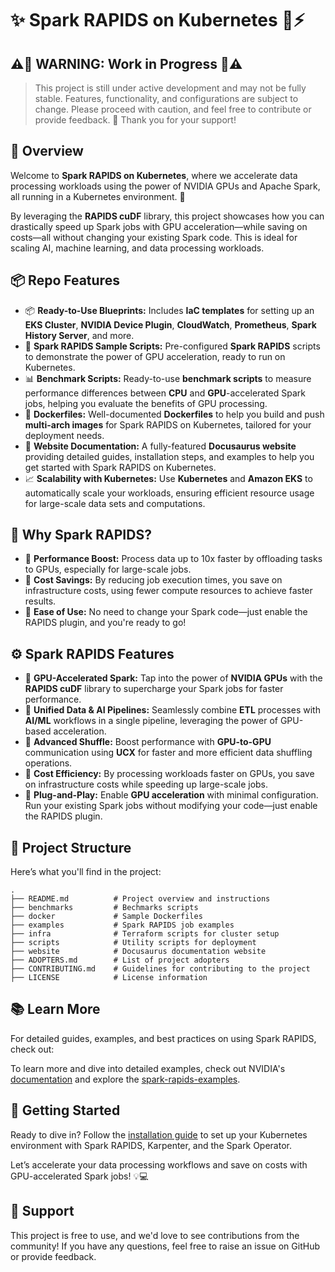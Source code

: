# ✨ Spark RAPIDS on Kubernetes 🚀⚡

## ⚠️🚧 WARNING: Work in Progress 🚧⚠️

>This project is still under active development and may not be fully stable. Features, functionality, and configurations are subject to change. Please proceed with caution, and feel free to contribute or provide feedback. 🙏 Thank you for your support!


## 🌟 Overview

Welcome to **Spark RAPIDS on Kubernetes**, where we accelerate data processing workloads using the power of NVIDIA GPUs and Apache Spark, all running in a Kubernetes environment. 🚀

By leveraging the **RAPIDS cuDF** library, this project showcases how you can drastically speed up Spark jobs with GPU acceleration—while saving on costs—all without changing your existing Spark code. This is ideal for scaling AI, machine learning, and data processing workloads.

## 📦 Repo Features

- 📦 **Ready-to-Use Blueprints:** Includes **IaC templates** for setting up an **EKS Cluster**, **NVIDIA Device Plugin**, **CloudWatch**, **Prometheus**, **Spark History Server**, and more.
- 📝 **Spark RAPIDS Sample Scripts:** Pre-configured **Spark RAPIDS** scripts to demonstrate the power of GPU acceleration, ready to run on Kubernetes.
- 📊 **Benchmark Scripts:** Ready-to-use **benchmark scripts** to measure performance differences between **CPU** and **GPU**-accelerated Spark jobs, helping you evaluate the benefits of GPU processing.
- 🐳 **Dockerfiles:** Well-documented **Dockerfiles** to help you build and push **multi-arch images** for Spark RAPIDS on Kubernetes, tailored for your deployment needs.
- 📑 **Website Documentation:** A fully-featured **Docusaurus website** providing detailed guides, installation steps, and examples to help you get started with Spark RAPIDS on Kubernetes.
- 📈 **Scalability with Kubernetes:** Use **Kubernetes** and **Amazon EKS** to automatically scale your workloads, ensuring efficient resource usage for large-scale data sets and computations.


## 💼 Why Spark RAPIDS?

 - 🚀 **Performance Boost:** Process data up to 10x faster by offloading tasks to GPUs, especially for large-scale jobs.
 - 💸 **Cost Savings:** By reducing job execution times, you save on infrastructure costs, using fewer compute resources to achieve faster results.
 - 🔧 **Ease of Use:** No need to change your Spark code—just enable the RAPIDS plugin, and you're ready to go!

## ⚙️ Spark RAPIDS Features

- 💪 **GPU-Accelerated Spark:** Tap into the power of **NVIDIA GPUs** with the **RAPIDS cuDF** library to supercharge your Spark jobs for faster performance.
- 🔗 **Unified Data & AI Pipelines:** Seamlessly combine **ETL** processes with **AI/ML** workflows in a single pipeline, leveraging the power of GPU-based acceleration.
- 🔄 **Advanced Shuffle:** Boost performance with **GPU-to-GPU** communication using **UCX** for faster and more efficient data shuffling operations.
- 💸 **Cost Efficiency:** By processing workloads faster on GPUs, you save on infrastructure costs while speeding up large-scale jobs.
- 🧩 **Plug-and-Play:** Enable **GPU acceleration** with minimal configuration. Run your existing Spark jobs without modifying your code—just enable the RAPIDS plugin.

## 📂 Project Structure

Here’s what you'll find in the project:

```
.
├── README.md          # Project overview and instructions
├── benchmarks         # Bechmarks scripts
├── docker             # Sample Dockerfiles
├── examples           # Spark RAPIDS job examples
├── infra              # Terraform scripts for cluster setup
├── scripts            # Utility scripts for deployment
├── website            # Docusaurus documentation website
├── ADOPTERS.md        # List of project adopters
├── CONTRIBUTING.md    # Guidelines for contributing to the project
├── LICENSE            # License information

```

## 📚 Learn More
For detailed guides, examples, and best practices on using Spark RAPIDS, check out:

To learn more and dive into detailed examples, check out NVIDIA's [documentation](https://docs.nvidia.com/spark-rapids/user-guide/latest/index.html) and explore the [spark-rapids-examples](https://github.com/NVIDIA/spark-rapids-examples).


## 🚀 Getting Started
Ready to dive in? Follow the [installation guide](https://kubedai.github.io/spark-rapids-on-kubernetes/) to set up your Kubernetes environment with Spark RAPIDS, Karpenter, and the Spark Operator.

Let’s accelerate your data processing workflows and save on costs with GPU-accelerated Spark jobs! 💡💻

## 🤝 Support
This project is free to use, and we'd love to see contributions from the community! If you have any questions, feel free to raise an issue on GitHub or provide feedback.
